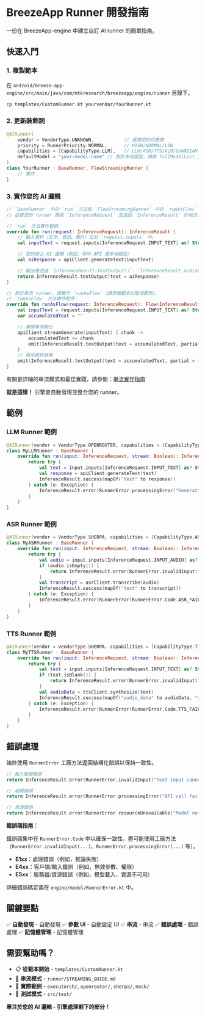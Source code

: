 # BreezeApp Runner 開發指南

一份在 BreezeApp-engine 中建立自訂 AI runner 的簡單指南。

## 快速入門

### 1. 複製範本

在 `android/breeze-app-engine/src/main/java/com/mtkresearch/breezeapp/engine/runner` 目錄下，

```bash
cp templates/CustomRunner.kt yourvendor/YourRunner.kt
```

### 2. 更新裝飾詞

```kotlin
@AIRunner(
    vendor = VendorType.UNKNOWN,           // 選擇您的供應商
    priority = RunnerPriority.NORMAL,      // HIGH/NORMAL/LOW  
    capabilities = [CapabilityType.LLM],   // LLM/ASR/TTS/VLM/GUARDIAN
    defaultModel = "your-model-name" // 對於本地模型，請與 fullModelList.json 中的 'id' 對齊；對於雲端模型，請與 API 名稱對齊。
)
class YourRunner : BaseRunner, FlowStreamingRunner {
    // 實作...
}
```

### 3. 實作您的 AI 邏輯

```kotlin
// `BaseRunner` 中的 `run` 方法和 `FlowStreamingRunner` 中的 `runAsFlow` 是您的 runner 推論邏輯的主要入口點。
// 這是您的 runner 接收 `InferenceRequest` 並返回 `InferenceResult` 的地方。

// `run` 方法實作範例
override fun run(request: InferenceRequest): InferenceResult {
    // 輸入資料（文字、音訊、圖片）位於 `request.inputs` 中。
    val inputText = request.inputs[InferenceRequest.INPUT_TEXT] as? String ?: ""

    // 您的核心 AI 邏輯（例如，呼叫 API 或本地模型）
    val aiResponse = apiClient.generateText(inputText)

    // 輸出應透過 `InferenceResult.textOutput()`、`InferenceResult.audioOutput()` 等方法返回。
    return InferenceResult.textOutput(text = aiResponse)
}

// 對於串流 runner，請實作 `runAsFlow`（請參閱範本以取得範例）。
// `runAsFlow` 方法實作範例：
override fun runAsFlow(request: InferenceRequest): Flow<InferenceResult> = flow {
    val inputText = request.inputs[InferenceRequest.INPUT_TEXT] as? String ?: ""
    var accumulatedText = ""

    // 模擬串流輸出
    apiClient.streamGenerate(inputText) { chunk ->
        accumulatedText += chunk
        emit(InferenceResult.textOutput(text = accumulatedText, partial = true))
    }
    // 發出最終結果
    emit(InferenceResult.textOutput(text = accumulatedText, partial = false))
}
```

有關更詳細的串流模式和最佳實踐，請參閱：[串流實作指南](../android/breeze-app-engine/src/main/java/com/mtkresearch/breezeapp/engine/runner/STREAMING_GUIDE.md)

**就是這樣！** 引擎會自動發現並整合您的 runner。

## 範例

### LLM Runner 範例

```kotlin
@AIRunner(vendor = VendorType.OPENROUTER, capabilities = [CapabilityType.LLM])
class MyLLMRunner : BaseRunner {
    override fun run(input: InferenceRequest, stream: Boolean): InferenceResult {
        return try {
            val text = input.inputs[InferenceRequest.INPUT_TEXT] as? String ?: ""
            val response = apiClient.generateText(text)
            InferenceResult.success(mapOf("text" to response))
        } catch (e: Exception) {
            InferenceResult.error(RunnerError.processingError("Generation failed: ${e.message}", e))
        }
    }
}
```

### ASR Runner 範例

```kotlin
@AIRunner(vendor = VendorType.SHERPA, capabilities = [CapabilityType.ASR])
class MyASRRunner : BaseRunner {
    override fun run(input: InferenceRequest, stream: Boolean): InferenceResult {
        return try {
            val audio = input.inputs[InferenceRequest.INPUT_AUDIO] as? ByteArray ?: byteArrayOf()
            if (audio.isEmpty()) {
                return InferenceResult.error(RunnerError.invalidInput("Audio input is required"))
            }
            val transcript = asrClient.transcribe(audio)
            InferenceResult.success(mapOf("text" to transcript))
        } catch (e: Exception) {
            InferenceResult.error(RunnerError(RunnerError.Code.ASR_FAILURE, "Transcription failed: ${e.message}", e))
        }
    }
}
```

### TTS Runner 範例

```kotlin
@AIRunner(vendor = VendorType.SHERPA, capabilities = [CapabilityType.TTS])
class MyTTSRunner : BaseRunner {
    override fun run(input: InferenceRequest, stream: Boolean): InferenceResult {
        return try {
            val text = input.inputs[InferenceRequest.INPUT_TEXT] as? String ?: ""
            if (text.isBlank()) {
                return InferenceResult.error(RunnerError.invalidInput("Text input cannot be empty"))
            }
            val audioData = ttsClient.synthesize(text)
            InferenceResult.success(mapOf("audio_data" to audioData, "sample_rate" to 22050))
        } catch (e: Exception) {
            InferenceResult.error(RunnerError(RunnerError.Code.TTS_FAILURE, "Speech synthesis failed: ${e.message}", e))
        }
    }
}
```

## 錯誤處理

始終使用 `RunnerError` 工廠方法返回結構化錯誤以保持一致性。

```kotlin
// 輸入驗證錯誤
return InferenceResult.error(RunnerError.invalidInput("Text input cannot be empty"))

// 處理錯誤
return InferenceResult.error(RunnerError.processingError("API call failed: ${e.message}", e))

// 資源錯誤
return InferenceResult.error(RunnerError.resourceUnavailable("Model not loaded"))
```

**錯誤碼指南：**

錯誤碼集中在 `RunnerError.Code` 中以確保一致性。盡可能使用工廠方法（`RunnerError.invalidInput(...)`、`RunnerError.processingError(...)` 等）。

- **E1xx**：處理錯誤（例如，推論失敗）
- **E4xx**：客戶端/輸入錯誤（例如，無效參數、權限）
- **E5xx**：服務器/資源錯誤（例如，模型載入、資源不可用）

詳細錯誤碼定義在 `engine/model/RunnerError.kt` 中。

## 關鍵要點

✅ **自動發現** - 自動發現
✅ **參數 UI** - 自動設定 UI
✅ **串流** - 串流
✅ **錯誤處理** - 錯誤處理
✅ **記憶體管理** - 記憶體管理

## 需要幫助嗎？

- 📋 **從範本開始** - `templates/CustomRunner.kt`
- 🚀 **串流模式** - `runner/STREAMING_GUIDE.md`
- 📁 **實際範例** - `executorch/`, `openrouter/`, `sherpa/`, `mock/`
- 🧪 **測試模式** - `src/test/`

**專注於您的 AI 邏輯 - 引擎處理剩下的部分！**
